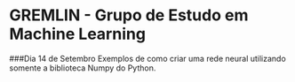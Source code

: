 # GREMLIN - Grupo de Estudo em Machine Learning
###Dia 14 de Setembro
Exemplos de como criar uma rede neural utilizando somente a biblioteca Numpy do Python.
